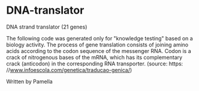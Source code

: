 # DNA-translator
DNA strand translator (21 genes)


The following code was generated only for "knowledge testing" based on a biology activity.
The process of gene translation consists of joining amino acids according to the codon sequence of the messenger RNA. Codon is a crack of nitrogenous bases of the mRNA, which has its complementary crack (anticodon) in the corresponding RNA transporter. (source: https: //www.infoescola.com/genetica/traducao-genica/)


Written by Pamella
